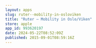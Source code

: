 ```yaml
---
layout: apps
slug: ruter--mobility-in-osloviken
title: "Ruter – Mobility in Oslo/Viken"
store: apple
app_id: 993620197
date: 2024-05-22T08:52:09Z
published: 2015-09-01T08:59:16Z
---
```

